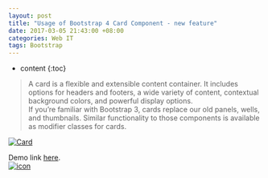 ```yaml
---
layout: post
title: "Usage of Bootstrap 4 Card Component - new feature"
date: 2017-03-05 21:43:00 +08:00
categories: Web IT
tags: Bootstrap
---
```


* content
{:toc}

> A card is a flexible and extensible content container. It includes options for headers and footers, a wide variety of content, contextual background colors, and powerful display options.  
> If you’re familiar with Bootstrap 3, cards replace our old panels, wells, and thumbnails. Similar functionality to those components is available as modifier classes for cards.


[![Card](https://ejres-1253687085.picgz.myqcloud.com/img/bootstrap/card-eg1.png)](https://eastmanjian.cn/bs_demo/card.html) 







Demo link [here](https://eastmanjian.cn/bs_demo/card.html).  
[![icon](https://img.shields.io/badge/-Source%20Code-lightgrey.svg)](https://github.com/EastmanJian/bootstrap_demo/blob/gh-pages/web/card.html)
